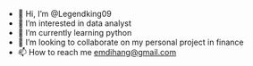 - 👋 Hi, I’m @Legendking09
- 👀 I’m interested in data analyst
- 🌱 I’m currently learning python
- 💞️ I’m looking to collaborate on my personal project in finance
- 📫 How to reach me emdihang@gmail.com

<!---
Legendking09/Legendking09 is a ✨ special ✨ repository because its `README.md` (this file) appears on your GitHub profile.
You can click the Preview link to take a look at your changes.
--->
